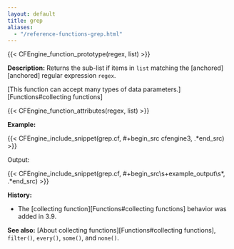```yaml
---
layout: default
title: grep
aliases:
  - "/reference-functions-grep.html"
---
```


{{< CFEngine_function_prototype(regex, list) >}}

**Description:** Returns the sub-list if items in `list` matching the
[anchored][anchored] regular expression `regex`.

[This function can accept many types of data parameters.][Functions#collecting functions]

{{< CFEngine_function_attributes(regex, list) >}}

**Example:**

{{< CFEngine_include_snippet(grep.cf, #\+begin_src cfengine3, .*end_src) >}}

Output:

{{< CFEngine_include_snippet(grep.cf, #\+begin_src\s+example_output\s*, .*end_src) >}}

**History:**

- The [collecting function][Functions#collecting functions] behavior was added in 3.9.

**See also:** [About collecting functions][Functions#collecting functions], `filter()`, `every()`, `some()`, and `none()`.
